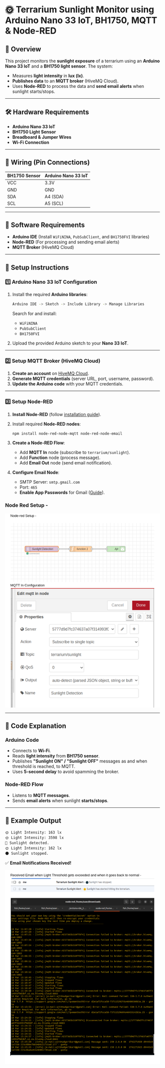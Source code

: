 
# 🌞 Terrarium Sunlight Monitor using Arduino Nano 33 IoT, BH1750, MQTT & Node-RED

## 📌 Overview

This project monitors the **sunlight exposure** of a terrarium using an **Arduino Nano 33 IoT** and a **BH1750 light sensor**. The system:

- Measures **light intensity** in **lux (lx)**.
- **Publishes data** to an **MQTT broker** (HiveMQ Cloud).
- Uses **Node-RED** to process the data and **send email alerts** when sunlight starts/stops.

---

## 🛠️ Hardware Requirements

- **Arduino Nano 33 IoT**  
- **BH1750 Light Sensor**  
- **Breadboard & Jumper Wires**  
- **Wi-Fi Connection**

---

## 🔌 Wiring (Pin Connections)

| **BH1750 Sensor** | **Arduino Nano 33 IoT** |
|-------------------|----------------------|
| VCC              | 3.3V                 |
| GND              | GND                   |
| SDA              | A4 (SDA)              |
| SCL              | A5 (SCL)              |

---

## 🔧 Software Requirements

- **Arduino IDE** (Install `WiFiNINA`, `PubSubClient`, and `BH1750FVI` libraries)
- **Node-RED** (For processing and sending email alerts)
- **MQTT Broker** (HiveMQ Cloud)

---

## 🚀 Setup Instructions

### 1️⃣ **Arduino Nano 33 IoT Configuration**

1. Install the required **Arduino libraries**:

   ```bash
   Arduino IDE -> Sketch -> Include Library -> Manage Libraries
   ```

   Search for and install:
   - `WiFiNINA`
   - `PubSubClient`
   - `BH1750FVI`
2. Upload the provided Arduino sketch to your **Nano 33 IoT**.

---

### 2️⃣ **Setup MQTT Broker (HiveMQ Cloud)**

1. **Create an account** on [HiveMQ Cloud](https://www.hivemq.com/company/get-hivemq/).
2. **Generate MQTT credentials** (server URL, port, username, password).
3. **Update the Arduino code** with your MQTT credentials.

---

### 3️⃣ **Setup Node-RED**

1. **Install Node-RED** (follow [installation guide](https://nodered.org/docs/getting-started/)).
2. Install required **Node-RED nodes**:

   ```bash
   npm install node-red-node-mqtt node-red-node-email
   ```

3. **Create a Node-RED Flow**:
   - Add **MQTT In** node (subscribe to `terrarium/sunlight`).
   - Add **Function** node (process message).
   - Add **Email Out** node (send email notification).
4. **Configure Email Node**:
   - SMTP Server: `smtp.gmail.com`
   - Port: `465`
   - **Enable App Passwords** for Gmail ([Guide](https://myaccount.google.com/security)).
  
### Node Red Setup -

![node-red email](assets/node-red%20setup.png)

---

## 📜 Code Explanation

### **Arduino Code**

- Connects to **Wi-Fi**.
- Reads **light intensity** from **BH1750 sensor**.
- Publishes **"Sunlight ON" / "Sunlight OFF"** messages as and when threshold is reached, to MQTT.
- Uses **5-second delay** to avoid spamming the broker.

### **Node-RED Flow**

- Listens to **MQTT messages**.
- Sends **email alerts** when sunlight **starts/stops**.

---

## 📝 Example Output

```bash
🌞 Light Intensity: 163 lx
🌞 Light Intensity: 3598 lx
🔆 Sunlight detected.
🌞 Light Intensity: 162 lx
🌑 Sunlight stopped.
```

✅ **Email Notifications Received!**

![node-red email](assets/node-red%20email.png)

